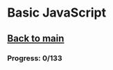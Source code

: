 # Basic JavaScript

## [Back to main](https://github.com/netosilveira/javascript-freecodecamp/tree/main) 

### Progress: 0/133